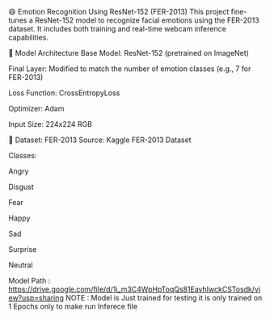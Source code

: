 😄 Emotion Recognition Using ResNet-152 (FER-2013)
This project fine-tunes a ResNet-152 model to recognize facial emotions using the FER-2013 dataset. It includes both training and real-time webcam inference capabilities.

🧠 Model Architecture
Base Model: ResNet-152 (pretrained on ImageNet)

Final Layer: Modified to match the number of emotion classes (e.g., 7 for FER-2013)

Loss Function: CrossEntropyLoss

Optimizer: Adam

Input Size: 224x224 RGB

📁 Dataset: FER-2013
Source: Kaggle FER-2013 Dataset

Classes:

Angry

Disgust

Fear

Happy

Sad

Surprise

Neutral

Model Path : https://drive.google.com/file/d/1i_m3C4WpHpToqQs81EavhIwckCSTosdk/view?usp=sharing
NOTE : Model is Just trained for testing it is only trained on 1 Epochs only to make run Inferece file
